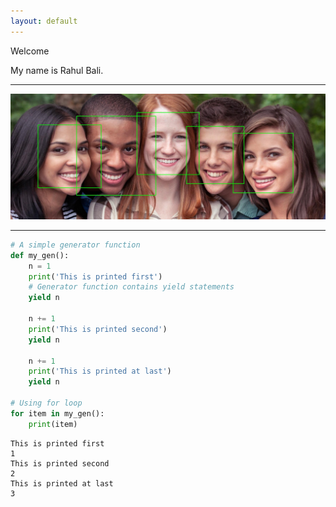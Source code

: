 ```yaml
---
layout: default
---
```


Welcome

My name is Rahul Bali.

* * *

![face-detect](img/facedetect-equality-and-diversity.jpg)

* * *

```python
# A simple generator function
def my_gen():
    n = 1
    print('This is printed first')
    # Generator function contains yield statements
    yield n

    n += 1
    print('This is printed second')
    yield n

    n += 1
    print('This is printed at last')
    yield n

# Using for loop
for item in my_gen():
    print(item) 
```
```
This is printed first
1
This is printed second
2
This is printed at last
3
```
